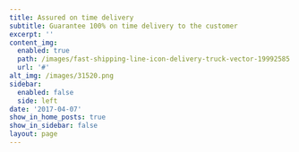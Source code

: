 ```yaml
---
title: Assured on time delivery
subtitle: Guarantee 100% on time delivery to the customer
excerpt: ''
content_img:
  enabled: true
  path: /images/fast-shipping-line-icon-delivery-truck-vector-19992585.jpg
  url: '#'
alt_img: /images/31520.png
sidebar:
  enabled: false
  side: left
date: '2017-04-07'
show_in_home_posts: true
show_in_sidebar: false
layout: page
---
```

###
